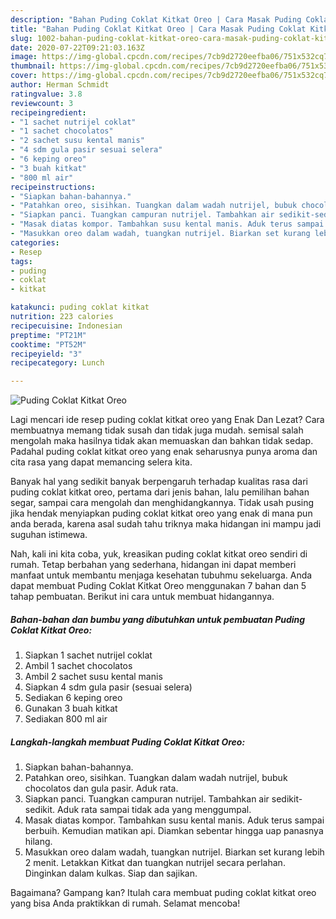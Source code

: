 ```yaml
---
description: "Bahan Puding Coklat Kitkat Oreo | Cara Masak Puding Coklat Kitkat Oreo Yang Mudah Dan Praktis"
title: "Bahan Puding Coklat Kitkat Oreo | Cara Masak Puding Coklat Kitkat Oreo Yang Mudah Dan Praktis"
slug: 1002-bahan-puding-coklat-kitkat-oreo-cara-masak-puding-coklat-kitkat-oreo-yang-mudah-dan-praktis
date: 2020-07-22T09:21:03.163Z
image: https://img-global.cpcdn.com/recipes/7cb9d2720eefba06/751x532cq70/puding-coklat-kitkat-oreo-foto-resep-utama.jpg
thumbnail: https://img-global.cpcdn.com/recipes/7cb9d2720eefba06/751x532cq70/puding-coklat-kitkat-oreo-foto-resep-utama.jpg
cover: https://img-global.cpcdn.com/recipes/7cb9d2720eefba06/751x532cq70/puding-coklat-kitkat-oreo-foto-resep-utama.jpg
author: Herman Schmidt
ratingvalue: 3.8
reviewcount: 3
recipeingredient:
- "1 sachet nutrijel coklat"
- "1 sachet chocolatos"
- "2 sachet susu kental manis"
- "4 sdm gula pasir sesuai selera"
- "6 keping oreo"
- "3 buah kitkat"
- "800 ml air"
recipeinstructions:
- "Siapkan bahan-bahannya."
- "Patahkan oreo, sisihkan. Tuangkan dalam wadah nutrijel, bubuk chocolatos dan gula pasir. Aduk rata."
- "Siapkan panci. Tuangkan campuran nutrijel. Tambahkan air sedikit-sedikit. Aduk rata sampai tidak ada yang menggumpal."
- "Masak diatas kompor. Tambahkan susu kental manis. Aduk terus sampai berbuih. Kemudian matikan api. Diamkan sebentar hingga uap panasnya hilang."
- "Masukkan oreo dalam wadah, tuangkan nutrijel. Biarkan set kurang lebih 2 menit. Letakkan Kitkat dan tuangkan nutrijel secara perlahan. Dinginkan dalam kulkas. Siap dan sajikan."
categories:
- Resep
tags:
- puding
- coklat
- kitkat

katakunci: puding coklat kitkat 
nutrition: 223 calories
recipecuisine: Indonesian
preptime: "PT21M"
cooktime: "PT52M"
recipeyield: "3"
recipecategory: Lunch

---
```



![Puding Coklat Kitkat Oreo](https://img-global.cpcdn.com/recipes/7cb9d2720eefba06/751x532cq70/puding-coklat-kitkat-oreo-foto-resep-utama.jpg)

Lagi mencari ide resep puding coklat kitkat oreo yang Enak Dan Lezat? Cara membuatnya memang tidak susah dan tidak juga mudah. semisal salah mengolah maka hasilnya tidak akan memuaskan dan bahkan tidak sedap. Padahal puding coklat kitkat oreo yang enak seharusnya punya aroma dan cita rasa yang dapat memancing selera kita.

Banyak hal yang sedikit banyak berpengaruh terhadap kualitas rasa dari puding coklat kitkat oreo, pertama dari jenis bahan, lalu pemilihan bahan segar, sampai cara mengolah dan menghidangkannya. Tidak usah pusing jika hendak menyiapkan puding coklat kitkat oreo yang enak di mana pun anda berada, karena asal sudah tahu triknya maka hidangan ini mampu jadi suguhan istimewa.




Nah, kali ini kita coba, yuk, kreasikan puding coklat kitkat oreo sendiri di rumah. Tetap berbahan yang sederhana, hidangan ini dapat memberi manfaat untuk membantu menjaga kesehatan tubuhmu sekeluarga. Anda dapat membuat Puding Coklat Kitkat Oreo menggunakan 7 bahan dan 5 tahap pembuatan. Berikut ini cara untuk membuat hidangannya.

<!--inarticleads1-->

##### Bahan-bahan dan bumbu yang dibutuhkan untuk pembuatan Puding Coklat Kitkat Oreo:

1. Siapkan 1 sachet nutrijel coklat
1. Ambil 1 sachet chocolatos
1. Ambil 2 sachet susu kental manis
1. Siapkan 4 sdm gula pasir (sesuai selera)
1. Sediakan 6 keping oreo
1. Gunakan 3 buah kitkat
1. Sediakan 800 ml air




<!--inarticleads2-->

##### Langkah-langkah membuat Puding Coklat Kitkat Oreo:

1. Siapkan bahan-bahannya.
1. Patahkan oreo, sisihkan. Tuangkan dalam wadah nutrijel, bubuk chocolatos dan gula pasir. Aduk rata.
1. Siapkan panci. Tuangkan campuran nutrijel. Tambahkan air sedikit-sedikit. Aduk rata sampai tidak ada yang menggumpal.
1. Masak diatas kompor. Tambahkan susu kental manis. Aduk terus sampai berbuih. Kemudian matikan api. Diamkan sebentar hingga uap panasnya hilang.
1. Masukkan oreo dalam wadah, tuangkan nutrijel. Biarkan set kurang lebih 2 menit. Letakkan Kitkat dan tuangkan nutrijel secara perlahan. Dinginkan dalam kulkas. Siap dan sajikan.




Bagaimana? Gampang kan? Itulah cara membuat puding coklat kitkat oreo yang bisa Anda praktikkan di rumah. Selamat mencoba!
